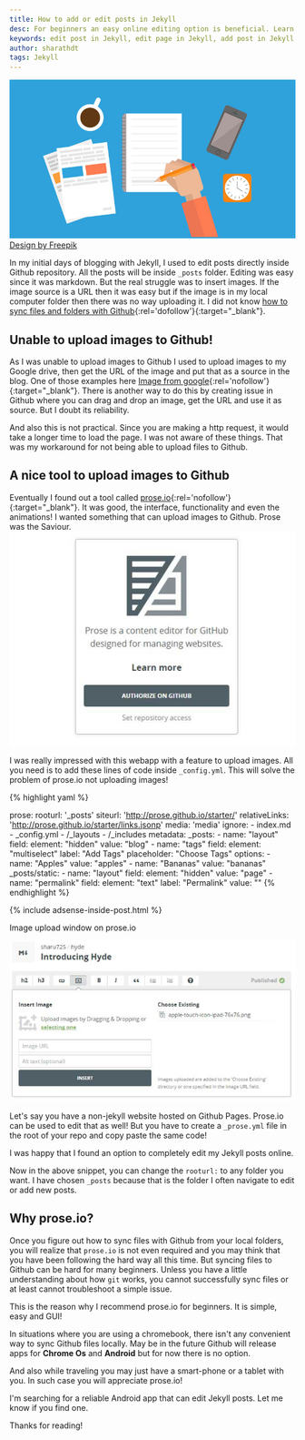 ```yaml
---
title: How to add or edit posts in Jekyll
desc: For beginners an easy online editing option is beneficial. Learn how to add posts, edit posts and other Jekyll files online through prose.io in this tutorial. Also find out how to upload images using prose.io! This can be really helpful when you are out on trip and have an urge to write a Jekyll post.
keywords: edit post in Jekyll, edit page in Jekyll, add post in Jekyll
author: sharathdt
tags: Jekyll
---
```


<img alt="Creating pages in Jekyll" title="Make a new html page in Jekyll" itemprop="thumbnailUrl" src="/images/how-to-edit-add-posts-in-jekyll.jpg">
<a rel="nofollow" target="_blank" href="http://www.freepik.com/free-vector/office-banners_800177.htm">Design by Freepik</a>

In my initial days of blogging with Jekyll, I used to edit posts directly inside Github repository. All the posts will be inside ```_posts``` folder. Editing was easy since it was markdown. But the real struggle was to insert images. If the image source is a URL then it was easy but if the image is in my local computer folder then there was no way uploading it. I did not know [how to sync files and folders with Github](http://blog.webjeda.com/how-to-sync-files-folders-with-github){:rel='dofollow'}{:target="_blank"}.

## Unable to upload images to Github!
As I was unable to upload images to Github I used to upload images to my Google drive, then get the URL of the image and put that as a source in the blog. One of those examples here
[Image from google](https://lh3.googleusercontent.com/-j3S-KX7DwQ0/VDi4p2xTzVI/AAAAAAAAAGo/_PP4-udRS4c/s550-no/moto-hint-story-pairit-us.jpg){:rel='nofollow'}{:target="_blank"}.
There is another way to do this by creating issue in Github where you can drag and drop an image, get the URL and use it as source. But I doubt its reliability.

And also this is not practical. Since you are making a http request, it would take a longer time to load the page. I was not aware of these things. That was my workaround for not being able to upload files to Github.


## A nice tool to upload images to Github
Eventually I found out a tool called [prose.io](http://prose.io){:rel='nofollow'}{:target="_blank"}. It was good, the interface, functionality and even the animations! I wanted something that can upload images to Github. Prose was the Saviour.
![Prose.io jekyll editor screenshot](/images/how-to-use-prose-io-with-jekyll.jpg)

I was really impressed with this webapp with a feature to upload images. All you need is to add these lines of code inside ```_config.yml```. This will solve the problem of prose.io not uploading images!

{% highlight yaml %}

prose:
  rooturl: '_posts'
  siteurl: 'http://prose.github.io/starter/'
  relativeLinks: 'http://prose.github.io/starter/links.jsonp'
  media: 'media'
  ignore:
    - index.md
    - _config.yml
    - /_layouts
    - /_includes
  metadata:
    _posts:
      - name: "layout"
        field:
          element: "hidden"
          value: "blog"
      - name: "tags"
        field:
          element: "multiselect"
          label: "Add Tags"
          placeholder: "Choose Tags"
          options:
            - name: "Apples"
              value: "apples"
            - name: "Bananas"
              value: "bananas"
    _posts/static:
      - name: "layout"
        field:
          element: "hidden"
          value: "page"
      - name: "permalink"
        field:
          element: "text"
          label: "Permalink"
          value: ""
{% endhighlight %}

{% include adsense-inside-post.html %}

Image upload window on prose.io

![Upload images to github using prose](/images/upload-image-to-github-using-prose.jpg)

Let's say you have a non-jekyll website hosted on Github Pages. Prose.io can be used to edit that as well! But you have to create a ```_prose.yml``` file in the root of your repo and copy paste the same code!

I was happy that I found an option to completely edit my Jekyll posts online. 

Now in the above snippet, you can change the ```rooturl:``` to any folder you want. I have chosen ```_posts``` because that is the folder I often navigate to edit or add new posts.

## Why prose.io?
Once you figure out how to sync files with Github from your local folders, you will realize that ```prose.io``` is not even required and you may think that you have been following the hard way all this time. But syncing files to Github can be hard for many beginners. Unless you have a little understanding about how ```git``` works, you cannot successfully sync files or at least cannot troubleshoot a simple issue.

This is the reason why I recommend prose.io for beginners. It is simple, easy and GUI!

In situations where you are using a chromebook, there isn't any convenient way to sync Github files locally. May be in the future Github will release apps for **Chrome Os** and **Android** but for now there is no option. 

And also while traveling you may just have a smart-phone or a tablet with you. In such case you will appreciate prose.io!

I'm searching for a reliable Android app that can edit Jekyll posts. Let me know if you find one.

Thanks for reading!